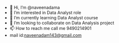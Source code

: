 - 👋 Hi, I’m @naveenadama
- 👀 I’m interested in Data Analyst role
- 🌱 I’m currently learning Data Analyst course
- 💞️ I’m looking to collaborate on Data Analysis project 
- 📫 How to reach me call me 9490214901
- mail id:naveenadam143@gmail.com
